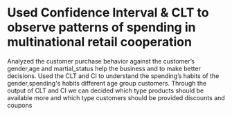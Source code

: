 # Used Confidence Interval & CLT to observe patterns of spending in multinational retail cooperation
Analyzed the customer purchase behavior against the customer’s gender,age and martial_status 
help the business and to make better decisions.
Used the CLT and CI to understand the spending’s habits of the gender,spending's habits different age group customers. 
Through the output of CLT and CI we can decided which type products should be available more and which type customers should be 
provided discounts and coupons 

